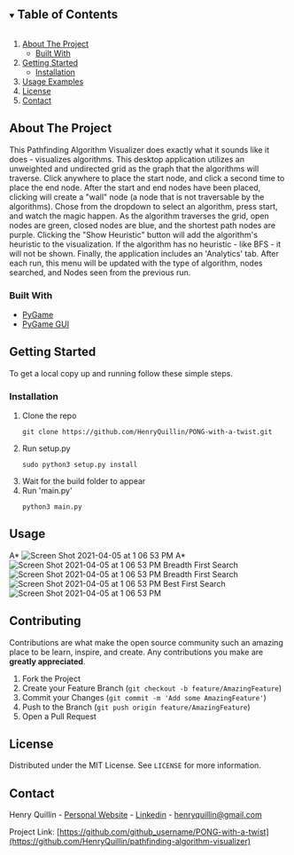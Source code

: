 <!-- TABLE OF CONTENTS -->
<details open="open">
  <summary><h2 style="display: inline-block">Table of Contents</h2></summary>
  <ol>
    <li>
      <a href="#about-the-project">About The Project</a>
      <ul>
        <li><a href="#built-with">Built With</a></li>
      </ul>
    </li>
    <li>
      <a href="#getting-started">Getting Started</a>
      <ul>
        <li><a href="#installation">Installation</a></li>
      </ul>
    </li>
    <li><a href="#usage">Usage Examples</a></li>
    <li><a href="#license">License</a></li>
    <li><a href="#contact">Contact</a></li>
  </ol>
</details>



<!-- ABOUT THE PROJECT -->
## About The Project

This Pathfinding Algorithm Visualizer does exactly what it sounds like it does - visualizes algorithms. This desktop application utilizes an unweighted and undirected grid as the graph that the algorithms will traverse. Click anywhere to place the start node, and click a second time to place the end node. After the start and end nodes have been placed, clicking will create a "wall" node (a node that is not traversable by the algorithms). Chose from the dropdown to select an algorithm, press start, and watch the magic happen. As the algorithm traverses the grid, open nodes are green, closed nodes are blue, and the shortest path nodes are purple. Clicking the "Show Heuristic" button will add the algorithm's heuristic to the visualization. If the algorithm has no heuristic - like BFS - it will not be shown. Finally, the application includes an 'Analytics' tab. After each run, this menu will be updated with the type of algorithm, nodes searched, and Nodes seen from the previous run.

### Built With

* [PyGame](http://pygame-gui.readthedocs.io)
* [PyGame GUI](https://pygame-gui.readthedocs.io/en/latest/)


<!-- GETTING STARTED -->
## Getting Started

To get a local copy up and running follow these simple steps.


### Installation

1. Clone the repo
   ```
   git clone https://github.com/HenryQuillin/PONG-with-a-twist.git
   ```
2. Run setup.py 
   ```
   sudo python3 setup.py install
   ```
6. Wait for the build folder to appear 
8. Run 'main.py'
   ```
   python3 main.py
   ``` 


<!-- USAGE EXAMPLES -->
## Usage 
A*
![Screen Shot 2021-04-05 at 1 06 53 PM](screenshots/astar.png)
A*
![Screen Shot 2021-04-05 at 1 06 53 PM](screenshots/astar2.png)
Breadth First Search 
![Screen Shot 2021-04-05 at 1 06 53 PM](screenshots/bfs.png)
Breadth First Search 
![Screen Shot 2021-04-05 at 1 06 53 PM](screenshots/bfs2.png)
Best First Search 
![Screen Shot 2021-04-05 at 1 06 53 PM](screenshots/bestfs.png)


<!-- CONTRIBUTING -->
## Contributing

Contributions are what make the open source community such an amazing place to be learn, inspire, and create. Any contributions you make are **greatly appreciated**.

1. Fork the Project
2. Create your Feature Branch (`git checkout -b feature/AmazingFeature`)
3. Commit your Changes (`git commit -m 'Add some AmazingFeature'`)
4. Push to the Branch (`git push origin feature/AmazingFeature`)
5. Open a Pull Request



<!-- LICENSE -->
## License

Distributed under the MIT License. See `LICENSE` for more information.



<!-- CONTACT -->
## Contact

Henry Quillin - [Personal Website](https://henryquillin.github.io) - [Linkedin](https://www.linkedin.com/in/henry-quillin-014919204/) - henryquillin@gmail.com

Project Link: [https://github.com/github_username/PONG-with-a-twist](https://github.com/HenryQuillin/pathfinding-algorithm-visualizer)


<!-- MARKDOWN LINKS & IMAGES -->
<!-- https://www.markdownguide.org/basic-syntax/#reference-style-links -->
[contributors-shield]: https://img.shields.io/github/contributors/github_username/repo.svg?style=for-the-badge
[contributors-url]: https://github.com/github_username/repo/graphs/contributors
[forks-shield]: https://img.shields.io/github/forks/github_username/repo.svg?style=for-the-badge
[forks-url]: https://github.com/github_username/repo/network/members
[stars-shield]: https://img.shields.io/github/stars/github_username/repo.svg?style=for-the-badge
[stars-url]: https://github.com/github_username/repo/stargazers
[issues-shield]: https://img.shields.io/github/issues/github_username/repo.svg?style=for-the-badge
[issues-url]: https://github.com/github_username/repo/issues
[license-shield]: https://img.shields.io/github/license/github_username/repo.svg?style=for-the-badge
[license-url]: https://github.com/github_username/repo/blob/master/LICENSE.txt
[linkedin-shield]: https://img.shields.io/badge/-LinkedIn-black.svg?style=for-the-badge&logo=linkedin&colorB=555
[linkedin-url]: https://linkedin.com/in/github_username
